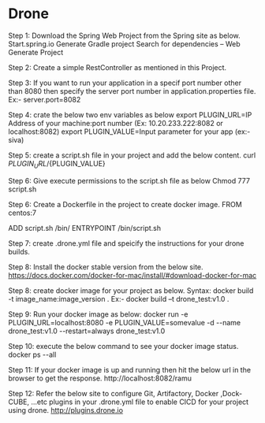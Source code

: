 # Drone
Step 1: Download the Spring Web Project from the Spring site as below.
Start.spring.io 
Generate Gradle project 
Search for dependencies – Web
Generate Project 	

Step 2: Create a simple RestController as mentioned in this Project.

Step 3: If you want to run your application in a specif port number other than 8080 then specify the server port number in application.properties file.
Ex:- server.port=8082

Step 4: crate the below two env variables as below
export PLUGIN_URL=IP Address of your machine:port number (Ex: 10.20.233.222:8082 or localhost:8082)
export PLUGIN_VALUE=Input parameter for your app (ex:- siva)

Step 5: create a script.sh file in your project and add the below content.
curl ${PLUGIN_URL}/${PLUGIN_VALUE}

Step 6: Give execute permissions to the script.sh file as below
Chmod 777 script.sh

Step 6: Create a Dockerfile in the project to create docker image.
FROM centos:7

 ADD script.sh /bin/
 ENTRYPOINT /bin/script.sh
 
Step 7: create .drone.yml file and speicify the instructions for your drone builds.

Step 8: Install the docker stable version from the below site.
https://docs.docker.com/docker-for-mac/install/#download-docker-for-mac

Step 8: create docker image for your project as below.
Syntax: docker build -t image_name:image_version .
Ex:- docker build –t drone_test:v1.0 . 

Step 9: Run your docker image as below:
docker run -e PLUGIN_URL=localhost:8080 -e PLUGIN_VALUE=somevalue -d --name drone_test:v1.0 --restart=always drone_test:v1.0

Step 10: execute the below command to see your docker image status.
docker ps --all

Step 11: If your docker image is up and running then hit the below url in the browser to get the response.
http://localhost:8082/ramu

Step 12: Refer the below site to configure Git, Artifactory, Docker ,Dock-CUBE, ...etc plugins in your .drone.yml file to enable CICD for your project using drone.
http://plugins.drone.io











